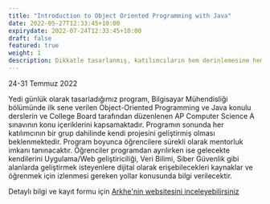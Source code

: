 ```yaml
---
title: "Introduction to Object Oriented Programming with Java"
date: 2022-05-27T12:33:45+10:00
expirydate: 2022-07-24T12:33:45+10:00
draft: false
featured: true
weight: 1
description: Dikkatle tasarlanmış, katılımcıların hem derinlemesine hem de kısa zaman içerisinde programlamaya giriş yapmasına yardımcı olabilecek bir yaz programı
---
```


24-31 Temmuz 2022

Yedi günlük olarak tasarladığımız program, Bilgisayar Mühendisliği bölümünde
ilk sene verilen Object-Oriented Programming ve Java konulu derslerin ve
College Board tarafından düzenlenen AP Computer Science A sınavının konu
içeriklerini kapsamaktadır. Programın sonunda her katılımcının bir grup
dahilinde kendi projesini geliştirmiş olması beklenmektedir. Program boyunca
öğrencilere sürekli olarak mentorluk imkanı tanınacaktır. Öğrenciler programdan
ayrılırken ise gelecekte kendilerini Uygulama/Web geliştiriciliği, Veri Bilimi,
Siber Güvenlik gibi alanlarda geliştirmek isteyenlere dijital olarak
erişebilecekleri kaynaklar ve öğrenmek için izlenmesi gereken yollar konusunda
bilgi verilecektir.

Detaylı bilgi ve kayıt formu için [Arkhe'nin websitesini inceleyebilirsiniz](https://archeprojesi.com/kamp/introduction-to-object-oriented-programming-with-java/81)
